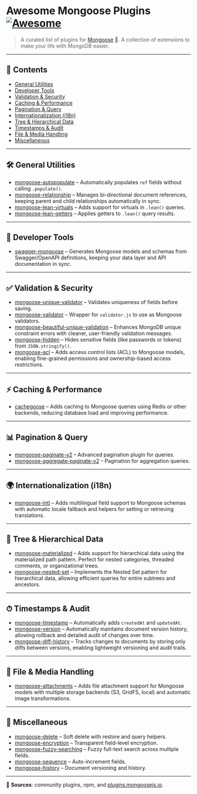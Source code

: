 # Awesome Mongoose Plugins [![Awesome](https://awesome.re/badge.svg)](https://awesome.re)

> A curated list of plugins for [Mongoose](https://mongoosejs.com/) 🐒.
> A collection of extensions to make your life with MongoDB easier.

---

## 📑 Contents
- [General Utilities](#general-utilities)
- [Developer Tools](#developer-tools)
- [Validation & Security](#validation--security)
- [Caching & Performance](#caching__performance)
- [Pagination & Query](#pagination--query)
- [Internationalization (i18n)](#internationalization_i18n)
- [Tree & Hierarchical Data](#tree--hierarchical-data)
- [Timestamps & Audit](#timestamps--audit)
- [File & Media Handling](#file__media_handling)
- [Miscellaneous](#miscellaneous)

---

## 🛠 General Utilities
- [mongoose-autopopulate](https://github.com/mongodb-js/mongoose-autopopulate) – Automatically populates `ref` fields without calling `.populate()`.
- [mongoose-relationship](https://github.com/jaumard/mongoose-relationship) – Manages bi-directional document references, keeping parent and child relationships automatically in sync.
- [mongoose-lean-virtuals](https://github.com/vkarpov15/mongoose-lean-virtuals) – Adds support for virtuals in `.lean()` queries.
- [mongoose-lean-getters](https://github.com/vkarpov15/mongoose-lean-getters) – Applies getters to `.lean()` query results.

---

## 🧰 Developer Tools
- [swagger-mongoose](https://github.com/adityamukho/swagger-mongoose) – Generates Mongoose models and schemas from Swagger/OpenAPI definitions, keeping your data layer and API documentation in sync.

---

## ✅ Validation & Security
- [mongoose-unique-validator](https://github.com/blakehaswell/mongoose-unique-validator) – Validates uniqueness of fields before saving.
- [mongoose-validator](https://github.com/leepowellcouk/mongoose-validator) – Wrapper for `validator.js` to use as Mongoose validators.
- [mongoose-beautiful-unique-validation](https://github.com/matteodelabre/mongoose-beautiful-unique-validation) – Enhances MongoDB unique constraint errors with cleaner, user-friendly validation messages.
- [mongoose-hidden](https://github.com/mblarsen/mongoose-hidden) – Hides sensitive fields (like passwords or tokens) from `JSON.stringify()`.
- [mongoose-acl](https://github.com/lykmapipo/mongoose-acl) – Adds access control lists (ACL) to Mongoose models, enabling fine-grained permissions and ownership-based access restrictions.

---

## ⚡ Caching & Performance
- [cachegoose](https://github.com/baugarten/cachegoose) – Adds caching to Mongoose queries using Redis or other backends, reducing database load and improving performance.

---

## 📊 Pagination & Query
- [mongoose-paginate-v2](https://github.com/aravindnc/mongoose-paginate-v2) – Advanced pagination plugin for queries.
- [mongoose-aggregate-paginate-v2](https://github.com/webgangster/mongoose-aggregate-paginate-v2) – Pagination for aggregation queries.

---

## 🌍 Internationalization (i18n)
- [mongoose-intl](https://github.com/ladjs/mongoose-intl) – Adds multilingual field support to Mongoose schemas with automatic locale fallback and helpers for setting or retrieving translations.

---

## 🌳 Tree & Hierarchical Data
- [mongoose-materialized](https://github.com/lykmapipo/mongoose-materialized) – Adds support for hierarchical data using the materialized path pattern. Perfect for nested categories, threaded comments, or organizational trees.
- [mongoose-nested-set](https://github.com/joegoldbeck/mongoose-nested-set) – Implements the Nested Set pattern for hierarchical data, allowing efficient queries for entire subtrees and ancestors.

---

## ⏱ Timestamps & Audit
- [mongoose-timestamp](https://github.com/drudge/mongoose-timestamp) – Automatically adds `createdAt` and `updatedAt`.
- [mongoose-version](https://github.com/dsanel/mongoose-version) – Automatically maintains document version history, allowing rollback and detailed audit of changes over time.
- [mongoose-diff-history](https://github.com/victorquinn/mongoose-diff-history) – Tracks changes to documents by storing only diffs between versions, enabling lightweight versioning and audit trails.

---

## 📎 File & Media Handling
- [mongoose-attachments](https://github.com/heapsource/mongoose-attachments) – Adds file attachment support for Mongoose models with multiple storage backends (S3, GridFS, local) and automatic image transformations.

---

## 🎁 Miscellaneous
- [mongoose-delete](https://github.com/dsanel/mongoose-delete) – Soft delete with restore and query helpers.
- [mongoose-encryption](https://github.com/joegoldbeck/mongoose-encryption) – Transparent field-level encryption.
- [mongoose-fuzzy-searching](https://github.com/VassilisPallas/mongoose-fuzzy-searching) – Fuzzy full-text search across multiple fields.
- [mongoose-sequence](https://github.com/ramiel/mongoose-sequence) – Auto-increment fields.
- [mongoose-history](https://github.com/nassor/mongoose-history) – Document versioning and history.

---

🔗 **Sources**: community plugins, npm, and [plugins.mongoosejs.io](https://plugins.mongoosejs.io).
